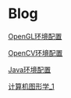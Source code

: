 # Blog

<i class="./pages-themes/favicon.ico"></i>

[OpenGL环境配置](./OpenGL环境配置.md)

[OpenCV环境配置](./OpenCV环境配置.md)

[Java环境配置](Java环境配置.md)

[计算机图形学_1](./ComputerGraphics/Page_1.md)

[]()